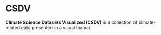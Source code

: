 # CSDV

**Climate Science Datasets Visualized (CSDV)** is a collection of climate-related data presented in a visual format.
